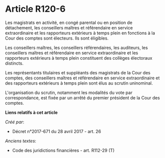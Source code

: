 # Article R120-6

Les magistrats en activité, en congé parental ou en position de détachement, les conseillers maîtres et référendaire en
service extraordinaire et les rapporteurs extérieurs à temps plein en fonctions à la Cour des comptes sont électeurs. Ils
sont éligibles.

Les conseillers maîtres, les conseillers référendaires, les auditeurs, les conseillers maîtres et référendaire en service
extraordinaire et les rapporteurs extérieurs à temps plein constituent des collèges électoraux distincts.

Les représentants titulaires et suppléants des magistrats de la Cour des comptes, des conseillers maîtres et référendaire en
service extraordinaire et des rapporteurs extérieurs à temps plein sont élus au scrutin uninominal.

L'organisation du scrutin, notamment les modalités du vote par correspondance, est fixée par un arrêté du premier président
de la Cour des comptes.

**Liens relatifs à cet article**

_Créé par_:

  - Décret n°2017-671 du 28 avril 2017 - art. 26

_Anciens textes_:

  - Code des juridictions financières - art. R112-29 (T)
